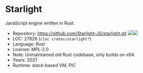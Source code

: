 # Starlight

JavaScript engine written in Rust.

* Repository: https://github.com/Starlight-JS/starlight.git <img src="https://img.shields.io/github/stars/Starlight-JS/starlight?label=&style=flat-square" /><img src="https://img.shields.io/github/last-commit/Starlight-JS/starlight?label=&style=flat-square" />
* LOC:        27826 (`cloc crates/starlight*`)
* Language:   Rust
* License:    MPL-2.0
* Note:       Unmaintained old Rust codebase, only builds on x64.
* Years:      2021
* Runtime:    stack-based VM, PIC
